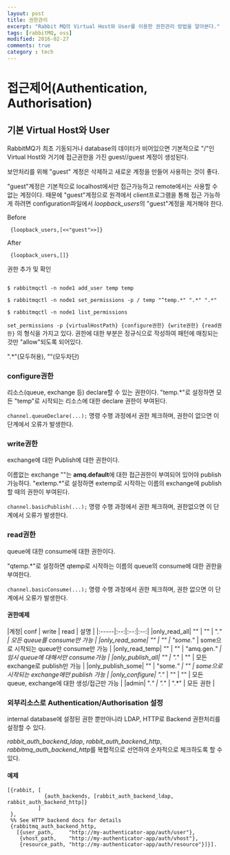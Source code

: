 ```yaml
---
layout: post
title: 권한관리
excerpt: "Rabbit MQ의 Virtual Host와 User를 이용한 권한관리 방법을 알아본다."
tags: [rabbitMQ, oss]
modified: 2016-02-27
comments: true
category : tech
---
```



접근제어(Authentication, Authorisation)
====================================

기본 Virtual Host와 User
------------------------

RabbitMQ가 최초 기동되거나 database의 데이터가 비어있으면 
기본적으로 "/"인 Virtual Host와 거기에 접근권한을 가진 guest//guest 계정이 생성된다.

보안처리를 위해 "guest" 계정은 삭제하고 새로운 계정을 만들어 사용하는 것이 좋다.


"guest"계정은 기본적으로 localhost에서만 접근가능하고 remote에서는 사용할 수 없는 계정이다.
때문에 "guest"계정으로 원격에서 client프로그램을 통해 접근 가능하게 하려면 configuration파일에서
*loopback_users*의 "guest"계정을 제거해야 한다.

Before

~~~
 {loopback_users,[<<"guest">>]}
~~~


After

~~~
 {loopback_users,[]}
~~~



권한 추가 및 확인

~~~~~

$ rabbitmqctl -n node1 add_user temp temp

$ rabbitmqctl -n node1 set_permissions -p / temp "^temp.*" ".*" ".*"

$ rabbitmqctl -n node1 list_permissions

~~~~~


`set_permissions -p {virtualHostPath} {configure권한} {write권한} {read권한}` 의 형식을 가지고 있다.
권한에 대한 부분은 정규식으로 작성하여 패턴에 매칭되는 것만 "allow"되도록 되어있다.

".*"(모두허용), ""(모두차단)


### configure권한 ###

리소스(queue, exchange 등) declare할 수 있는 권한이다.
"temp.*"로 설정하면 모든 "temp"로 시작되는 리소스에 대한 declare 권한이 부여된다.

`channel.queueDeclare(...);` 명령 수행 과정에서 권한 체크하며, 권한이 없으면 이 단계에서 오류가 발생한다.



### write권한 ###

exchange에 대한 Publish에 대한 권한이다.

이름없는 exchange ""는 **amq.default**에 대한 접근권한이 부여되어 있어야 publish가능하다.
"extemp.*"로 설정하면 extemp로 시작하는 이름의 exchange에 publish할 때의 권한이 부여된다.

`channel.basicPublish(...);` 명령 수행 과정에서 권한 체크하며, 권한없으면 이 단계에서 오류가 발생한다.



### read권한 ###

queue에 대한 consume에 대한 권한이다.

"qtemp.*"로 설정하면 qtemp로 시작하는 이름의 queue의 consume에 대한 권한을 부여한다.

`channel.basicConsume(...);` 명령 수행 과정에서 권한 체크하며, 권한 없으면 이 단계에서 오류가 발생한다.


#### 권한예제 ####

|계정| conf | write | read | 설명 |
|:-----|:--:|:--:|:--:|
|only_read_all| "" | "" | ".*" | 모든 queue를 consume만 가능 |
|only_read_some| "" | "" | "some.*" | some으로 시작되는 queue만 consume만 가능 |
|only_read_temp| "" | "" | "amq\.gen.*" | 임시 queue에 대해서만 consume가능 |
|only_publish_all| "" | ".*" | "" | 모든 exchange로 publish만 가능 |
|only_publish_some| "" | "some.*" | "" | some으로 시작되는 exchange에만 publish 가능 |
|only_configure| ".*" | "" | "" | 모든 queue, exchange에 대한 생성/접근만 가능 |
|admin| ".*" | ".*" | ".*" | 모든 권한 |



### 외부리소스로 Authentication/Authorisation 설정

internal database에 설정된 권한 뿐만아니라 LDAP, HTTP로 Backend 권한처리를 설정할 수 있다.

*rabbit_auth_backend_ldap*, *rabbit_auth_backend_http*, *rabbitmq_auth_backend_http*를 복합적으로 선언하여
순차적으로 체크하도록 할 수 있다.


#### 예제

~~~~~
[{rabbit, [
            {auth_backends, [rabbit_auth_backend_ldap, rabbit_auth_backend_http]}
          ]
 },
 %% See HTTP backend docs for details
 {rabbitmq_auth_backend_http,
   [{user_path,     "http://my-authenticator-app/auth/user"},
    {vhost_path,    "http://my-authenticator-app/auth/vhost"},
    {resource_path, "http://my-authenticator-app/auth/resource"}]}].
~~~~~
